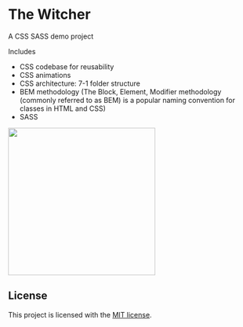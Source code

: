 # The Witcher

A CSS SASS demo project

Includes 
- CSS codebase for reusability
- CSS animations
- CSS architecture: 7-1 folder structure
- BEM methodology (The Block, Element, Modifier methodology (commonly referred to as BEM) is a popular naming convention for classes in HTML and CSS)
- SASS

<img src="https://res.cloudinary.com/snapko/image/upload/c_scale,q_auto:eco,w_300/v1610393053/Github/page.png" width="300" />

## License

This project is licensed with the [MIT license](LICENSE).
